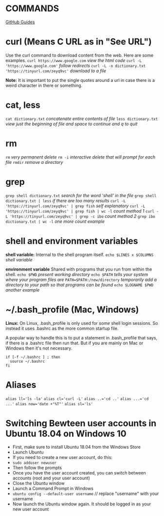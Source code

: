 # COMMANDS

[GitHub Guides](https://guides.github.com/features/mastering-markdown/)

# curl (Means C URL as in "See URL")

Use the curl command to download content from the web. Here are some examples.
`curl https://www.google.com` _view the html code_
`curl -L 'https://www.google.com'` _follow redirects_
`curl -L -o dictionary.txt 'https://tinyurl.com/zeyq9vc'` _download to a file_

**Note:** It is important to put the single quotes around a url in case there is a weird character in there or something.

# cat, less

`cat dictionary.txt` _concatenate entire contents of file_
`less dictionary.txt` _view just the beginning of file and space to continue and q to quit_

# rm

`rm` _very permanent delete_
`rm -i` _interactive delete that will prompt for each file_
`rmdir` _remove a directory_

# grep

`grep shell dictionary.txt` _search for the word 'shell' in the file_
`grep shell dictionary.txt | less` _if there are too many results_
`curl -L 'https://tinyurl.com/zeyq9vc' | grep fish` _self explanatory_
`curl -L 'https://tinyurl.com/zeyq9vc' | grep fish | wc -l` _count method 1_
`curl -L 'https://tinyurl.com/zeyq9vc' | grep -c ibo` _count method 2_
`grep ibo dictionary.txt | wc -l` _one more count example_

# shell and environment variables

**shell variable:** Internal to the shell program itself.
`echo $LINES x $COLUMNS` _shell variable_

**environment variable** Shared with programs that you run from within the shell.
`echo $PWD` _present working directory_
`echo $PATH` _tells your system where your program files are_
`PATH=$PATH:/new/directory` _temporarily add a directory to your path so that programs can be found_
`echo $LOGNAME $PWD` _another example_

# ~/.bash_profile (Mac, Windows)

**Linux:** On Linux, .bash_profile is only used for _some_ shell login sessions. So instead it uses .bashrc as the more common startup file.

A popular way to handle this is to put a statement in .bash_profile that says, if there is a .bashrc file then run that. But if you are mainly on Mac or Windows then it's not necessary.
```
if [-f ~/.bashrc ] ; then
  source ~/.bashrc
fi
```

# Aliases
`alias ll='ls -la'`
`alias cl='curl -L'`
`alias ..='cd ..'`
`alias ...='cd ...'`
`alias now='date +"%T"'`
`alias sl='ls'`

# Switching Bewteen user accounts in Ubuntu 18.04 on Windows 10
* First, make sure to install Ubuntu 18.04 from the Windows Store
* Launch Ubuntu
* If you need to create a new user account, do this:
* `sudo adduser newuser`
* Then follow the prompts
* Once you have the user account created, you can switch between accounts (root and your user account)
* Close the Ubuntu window
* Launch a Command Prompt in Windows
* `ubuntu config --default-user username` // replace "username" with your username
* Now launch the Ubuntu window again. It should be logged in as your new user account
